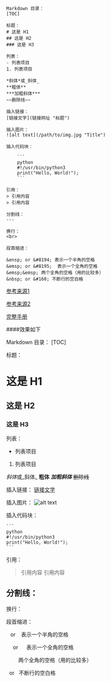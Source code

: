```
Markdown 目录：
[TOC]

标题：
# 这是 H1
## 这是 H2
### 这是 H3

列表：
- 列表项目
1. 列表项目

*斜体*或_斜体_
**粗体**
***加粗斜体***
~~删除线~~

插入链接：
[链接文字](链接网址 "标题")

插入图片：
![alt text](/path/to/img.jpg "Title")

插入代码块：

    ```
	python
    #!/usr/bin/python3
    print("Hello, World!");
    ```

引用：
> 引用内容
> 引用内容

分割线：
---

换行：
<br>

段首缩进：

&ensp; or &#8194; 表示一个半角的空格
&emsp; or &#8195;  表示一个全角的空格
&emsp;&emsp; 两个全角的空格（用的比较多）
&nbsp; or &#160; 不断行的空白格

```

[参考来源1](https://www.appinn.com/markdown/)

[参考来源2](https://www.jianshu.com/p/a3786cc10a99)

[完整手册](https://blog.csdn.net/witnessai1/article/details/52551362)

####效果如下

Markdown 目录：
[TOC]

标题：
# 这是 H1
## 这是 H2
### 这是 H3

列表：
- 列表项目
1. 列表项目

*斜体*或_斜体_
**粗体**
***加粗斜体***
~~删除线~~

插入链接：
[链接文字](链接网址 "标题")

插入图片：
![alt text](/path/to/img.jpg "Title")

插入代码块：

    ```
	python
    #!/usr/bin/python3
    print("Hello, World!");
    ```

引用：
> 引用内容
> 引用内容

分割线：
---

换行：
<br>

段首缩进：

&ensp; or &#8194; 表示一个半角的空格

&emsp; or &#8195;  表示一个全角的空格

&emsp;&emsp; 两个全角的空格（用的比较多）

&nbsp; or &#160; 不断行的空白格

```